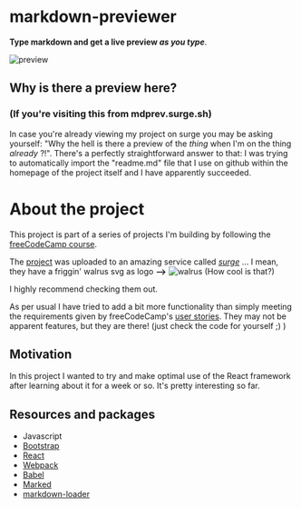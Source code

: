 # **markdown-previewer**
**Type markdown and get a live preview _as you type_**.

![preview](http://res.cloudinary.com/forgoroe/image/upload/c_scale,w_946/v1488624257/previews/mdprev_prev.png)

## **Why is there a preview here?**
### (If you're visiting this from mdprev.surge.sh)

In case you're already viewing my project on surge you may be asking yourself: "Why the hell is there a preview of the _thing_ when I'm on the thing _already_ ?!". There's a perfectly straightforward answer to that: I was trying to automatically import the "readme.md" file that I use on github within the homepage of the project itself and I have apparently succeeded.

# **About the project**

This project is part of a series of projects I'm building by following the [freeCodeCamp course](https://www.freecodecamp.com/).

The [project](http://mdprev.surge.sh/) was uploaded to an amazing service called [*surge*](https://surge.sh/) ... I mean, they have a friggin' walrus svg as logo **-->** ![walrus](http://res.cloudinary.com/forgoroe/image/upload/c_scale,t_media_lib_thumb,w_104/v1488625807/previews/surge-logo.jpg) (How cool is that?) 

I highly recommend checking them out.  

As per usual I have tried to add a bit more functionality than simply meeting the requirements given by freeCodeCamp's [user stories](https://en.wikipedia.org/wiki/User_story). They may not be apparent features, but they are there! (just check the code for yourself ;) )

## **Motivation**
In this project I wanted to try and make optimal use of the React framework after learning about it for a week or so. It's pretty interesting so far.

## Resources and packages
- Javascript
- [Bootstrap](http://getbootstrap.com/)
- [React](https://facebook.github.io/react/)
- [Webpack](https://webpack.github.io/)
- [Babel](https://babeljs.io/)
- [Marked](https://github.com/chjj/marked)
- [markdown-loader](https://www.npmjs.com/package/markdown-loader)